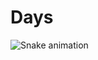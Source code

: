 # Days
<img src="https://raw.githubusercontent.com/91Days/91Days/output/snake.svg" alt="Snake animation" />

###
